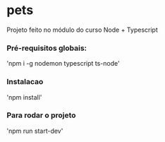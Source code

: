 # pets
Projeto feito no módulo do curso Node + Typescript

### Pré-requisitos globais:
'npm i -g nodemon typescript ts-node'

### Instalacao
'npm install'

### Para rodar o projeto
'npm run start-dev'